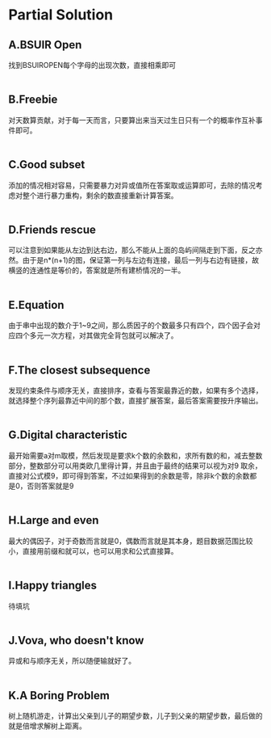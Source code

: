 # Partial Solution
## A.BSUIR Open
  找到BSUIROPEN每个字母的出现次数，直接相乘即可</br></br>
## B.Freebie 
  对天数算贡献，对于每一天而言，只要算出来当天过生日只有一个的概率作互补事件即可。</br></br>
## C.Good subset 
  添加的情况相对容易，只需要暴力对异或值所在答案取或运算即可，去除的情况考虑对整个进行暴力重构，剩余的数直接重新计算答案。</br></br>
## D.Friends rescue 
  可以注意到如果能从左边到达右边，那么不能从上面的岛屿间隔走到下面，反之亦然。由于是n*(n+1)的图，保证第一列与左边有连接，最后一列与右边有链接，故横竖的连通性是等价的，答案就是所有建桥情况的一半。</br></br>
## E.Equation 
  由于串中出现的数介于1~9之间，那么质因子的个数最多只有四个，四个因子会对应四个多元一次方程，对其做完全背包就可以解决了。</br></br>
## F.The closest subsequence
  发现约束条件与顺序无关，直接排序，查看与答案最靠近的数，如果有多个选择，就选择整个序列最靠近中间的那个数，直接扩展答案，最后答案需要按升序输出。</br></br>
## G.Digital characteristic 
  最开始需要a对m取模，然后发现是要求k个数的余数和，求所有数的和，减去整数部分，整数部分可以用类欧几里得计算，并且由于最终的结果可以视为对9
  取余，直接对公式模9，即可得到答案，不过如果得到的余数是零，除非k个数的余数都是0，否则答案就是9</br></br>
## H.Large and even 
  最大的偶因子，对于奇数而言就是0，偶数而言就是其本身，题目数据范围比较小，直接用前缀和就可以，也可以用求和公式直接算。</br></br>
## I.Happy triangles 
  待填坑</br></br>
## J.Vova, who doesn't know
  异或和与顺序无关，所以随便输就好了。</br></br>
## K.A Boring Problem 
  树上随机游走，计算出父亲到儿子的期望步数，儿子到父亲的期望步数，最后做的就是倍增求解树上距离。</br></br>

